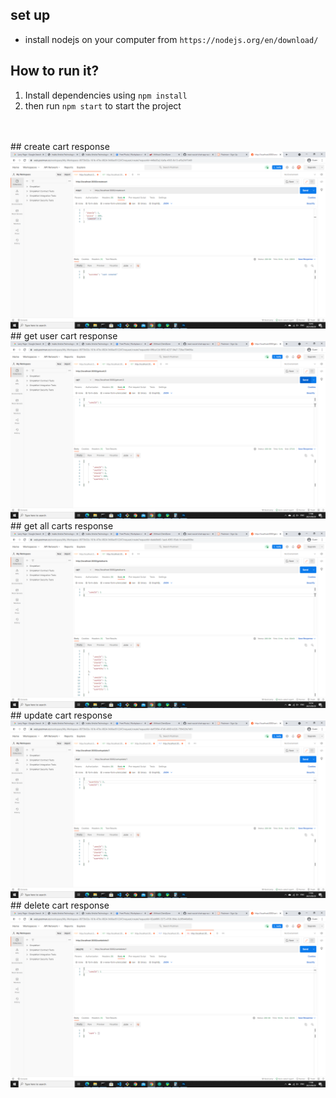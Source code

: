 ## set up
- install nodejs on your computer from  ``https://nodejs.org/en/download/`` 

## How to run it?

1) Install dependencies using ``npm install``   
2) then run ``npm start`` to start the project

<br>
<br>
## create cart response
<img src="https://github.com/alexmarufu/nodejs-api/blob/master/postman-tests/postman-respones-images/post-respose.png?raw=true">

<br>
## get user cart response
<img src="https://github.com/alexmarufu/nodejs-api/blob/master/postman-tests/postman-respones-images/get-cart-response.png?raw=true">
<br>
## get all carts response
<img src="https://github.com/alexmarufu/nodejs-api/blob/master/postman-tests/postman-respones-images/get-all-cart-response.png?raw=true">
<br>
## update cart response
<img src="https://github.com/alexmarufu/nodejs-api/blob/master/postman-tests/postman-respones-images/put-response.png?raw=true">
<br>
## delete cart response
<img src="https://github.com/alexmarufu/nodejs-api/blob/master/postman-tests/postman-respones-images/delete-response.png?raw=true">
